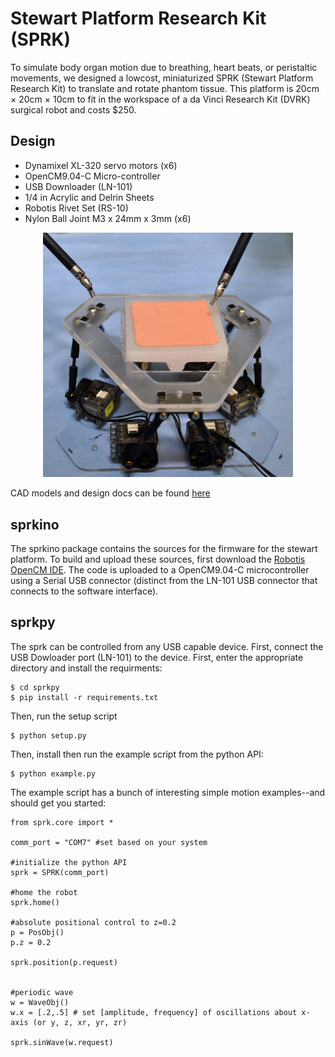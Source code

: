 # Stewart Platform Research Kit (SPRK)
To simulate body organ motion due to breathing,
heart beats, or peristaltic movements, we designed a lowcost,
miniaturized SPRK (Stewart Platform Research Kit) to
translate and rotate phantom tissue. This platform is 20cm × 20cm × 10cm to fit in the workspace of a da Vinci Research Kit
(DVRK) surgical robot and costs $250. 

## Design
- Dynamixel XL-320 servo motors    (x6)
- OpenCM9.04-C Micro-controller
- USB Downloader (LN-101)
- 1/4 in Acrylic and Delrin Sheets
- Robotis Rivet Set (RS-10)
- Nylon Ball Joint M3 x 24mm x 3mm    (x6)

<p align="center">
  <img src="https://raw.githubusercontent.com/BerkeleyAutomation/sprk/master/design/SPRK2%20with%20DVRK.JPG" width="400">
</p>

CAD models and design docs can be found [here](https://github.com/BerkeleyAutomation/sprk/tree/master/design/)

## sprkino
The sprkino package contains the sources for the firmware for the stewart platform. To build and upload these sources, first download the [Robotis OpenCM IDE](http://en.robotis.com/index/product.php?cate_code=131010). The code is uploaded to a OpenCM9.04-C microcontroller using a Serial USB connector (distinct from the LN-101 USB connector that connects to the software interface). 

## sprkpy
The sprk can be controlled from any USB capable device. First, connect the USB Dowloader port (LN-101) to the device. First, enter the appropriate directory and install the requirments:
```
$ cd sprkpy
$ pip install -r requirements.txt
```
Then, run the setup script
```
$ python setup.py
```
Then, install then run the example script from the python API:
```
$ python example.py
```

The example script has a bunch of interesting simple motion examples--and should get you started:
```
from sprk.core import *

comm_port = "COM7" #set based on your system

#initialize the python API
sprk = SPRK(comm_port)

#home the robot
sprk.home()

#absolute positional control to z=0.2
p = PosObj()
p.z = 0.2

sprk.position(p.request)


#periodic wave
w = WaveObj()
w.x = [.2,.5] # set [amplitude, frequency] of oscillations about x-axis (or y, z, xr, yr, zr)

sprk.sinWave(w.request)

```


